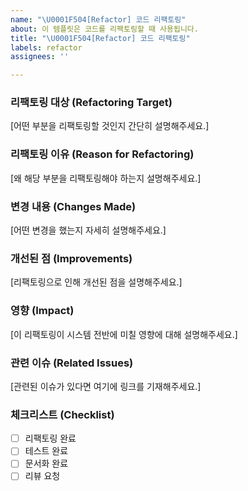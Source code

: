 ```yaml
---
name: "\U0001F504️[Refactor] 코드 리팩토링"
about: 이 템플릿은 코드를 리팩토링할 때 사용됩니다.
title: "\U0001F504️[Refactor] 코드 리팩토링"
labels: refactor
assignees: ''

---
```


### 리팩토링 대상 (Refactoring Target)
[어떤 부분을 리팩토링할 것인지 간단히 설명해주세요.]

### 리팩토링 이유 (Reason for Refactoring)
[왜 해당 부분을 리팩토링해야 하는지 설명해주세요.]

### 변경 내용 (Changes Made)
[어떤 변경을 했는지 자세히 설명해주세요.]

### 개선된 점 (Improvements)
[리팩토링으로 인해 개선된 점을 설명해주세요.]

### 영향 (Impact)
[이 리팩토링이 시스템 전반에 미칠 영향에 대해 설명해주세요.]

### 관련 이슈 (Related Issues)
[관련된 이슈가 있다면 여기에 링크를 기재해주세요.]

### 체크리스트 (Checklist)
- [ ] 리팩토링 완료
- [ ] 테스트 완료
- [ ] 문서화 완료
- [ ] 리뷰 요청
